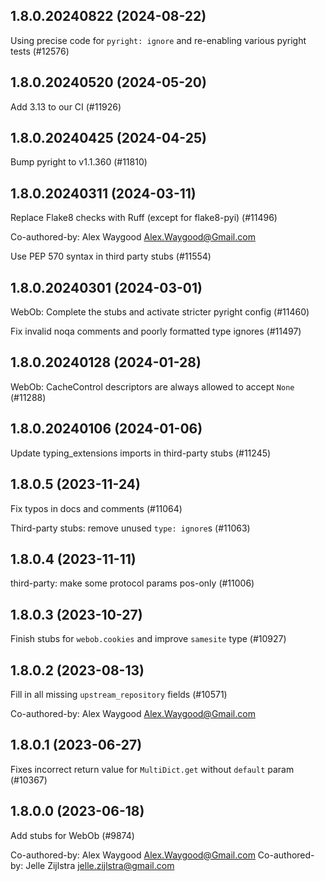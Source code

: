 ## 1.8.0.20240822 (2024-08-22)

Using precise code for `pyright: ignore` and re-enabling various pyright tests (#12576)

## 1.8.0.20240520 (2024-05-20)

Add 3.13 to our CI (#11926)

## 1.8.0.20240425 (2024-04-25)

Bump pyright to v1.1.360 (#11810)

## 1.8.0.20240311 (2024-03-11)

Replace Flake8 checks with Ruff (except for flake8-pyi) (#11496)

Co-authored-by: Alex Waygood <Alex.Waygood@Gmail.com>

Use PEP 570 syntax in third party stubs (#11554)

## 1.8.0.20240301 (2024-03-01)

WebOb: Complete the stubs and activate stricter pyright config (#11460)

Fix invalid noqa comments and poorly formatted type ignores (#11497)

## 1.8.0.20240128 (2024-01-28)

WebOb: CacheControl descriptors are always allowed to accept `None` (#11288)

## 1.8.0.20240106 (2024-01-06)

Update typing_extensions imports in third-party stubs (#11245)

## 1.8.0.5 (2023-11-24)

Fix typos in docs and comments (#11064)

Third-party stubs: remove unused `type: ignore`s (#11063)

## 1.8.0.4 (2023-11-11)

third-party: make some protocol params pos-only (#11006)

## 1.8.0.3 (2023-10-27)

Finish stubs for `webob.cookies` and improve `samesite` type (#10927)

## 1.8.0.2 (2023-08-13)

Fill in all missing `upstream_repository` fields (#10571)

Co-authored-by: Alex Waygood <Alex.Waygood@Gmail.com>

## 1.8.0.1 (2023-06-27)

Fixes incorrect return value for `MultiDict.get` without `default` param (#10367)

## 1.8.0.0 (2023-06-18)

Add stubs for WebOb (#9874)

Co-authored-by: Alex Waygood <Alex.Waygood@Gmail.com>
Co-authored-by: Jelle Zijlstra <jelle.zijlstra@gmail.com>

